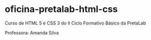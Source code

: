 # oficina-pretalab-html-css

Curso de HTML 5 e CSS 3 do II Ciclo Formativo Básico da PretaLab

Professora: Amanda Silva
